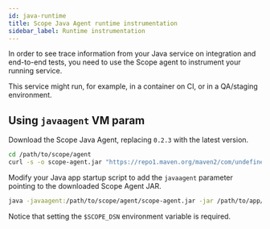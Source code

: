 ```yaml
---
id: java-runtime
title: Scope Java Agent runtime instrumentation
sidebar_label: Runtime instrumentation
---
```


In order to see trace information from your Java service on integration and end-to-end tests,
you need to use the Scope agent to instrument your running service.

This service might run, for example, in a container on CI, or in a QA/staging environment.

## Using `javaagent` VM param 

Download the Scope Java Agent, replacing `0.2.3` with the latest version.

```bash
cd /path/to/scope/agent
curl -s -o scope-agent.jar "https://repo1.maven.org/maven2/com/undefinedlabs/scope/scope-agent/0.2.3/scope-agent-0.2.3.jar"
```

Modify your Java app startup script to add the `javaagent` parameter pointing to the downloaded Scope Agent JAR.

```bash
java -javaagent:/path/to/scope/agent/scope-agent.jar -jar /path/to/app/my-app.jar
``` 

Notice that setting the `$SCOPE_DSN` environment variable is required.
